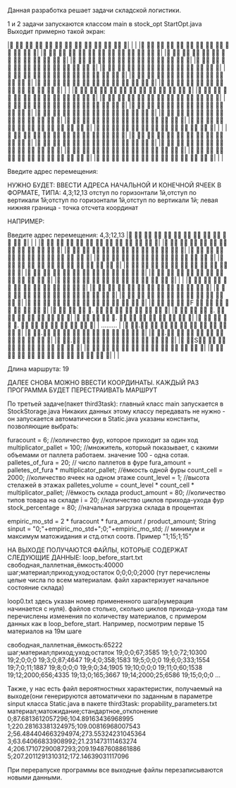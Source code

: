 Данная разработка решает задачи складской логистики.

1 и 2 задачи запускаются классом main в stock_opt StartOpt.java
Выходит примерно такой экран:

|🧰 🧰🧰 🧰🧰 🧰🧰 🧰🧰 🧰🧰 🧰🧰 🧰🧰 🧰🧰 🧰🧰 🧰🧰 🧰🧰 🧰|
|                                    |
|🧰 🧰🧰 🧰🧰 🧰🧰 🧰🧰 🧰🧰 🧰🧰 🧰🧰 🧰🧰 🧰🧰 🧰🧰 🧰🧰 🧰|
|🧰 🧰🧰 🧰🧰 🧰🧰 🧰🧰 🧰🧰 🧰🧰 🧰🧰 🧰🧰 🧰🧰 🧰🧰 🧰🧰 🧰|
|🧰 🧰🧰 🧰🧰 🧰🧰 🧰🧰 🧰🧰 🧰🧰 🧰🧰 🧰🧰 🧰🧰 🧰🧰 🧰🧰 🧰|
|🧰 🧰🧰 🧰🧰 🧰🧰 🧰🧰 🧰🧰 🧰🧰 🧰🧰 🧰🧰 🧰🧰 🧰🧰 🧰🧰 🧰|
|🧰 🧰🧰 🧰🧰 🧰🧰 🧰🧰 🧰🧰 🧰🧰 🧰🧰 🧰🧰 🧰🧰 🧰🧰 🧰🧰 🧰|
|🧰 🧰🧰 🧰🧰 🧰🧰 🧰🧰 🧰🧰 🧰🧰 🧰🧰 🧰🧰 🧰🧰 🧰🧰 🧰🧰 🧰|
|🧰 🧰🧰 🧰🧰 🧰🧰 🧰🧰 🧰🧰 🧰🧰 🧰🧰 🧰🧰 🧰🧰 🧰🧰 🧰🧰 🧰|
|🧰 🧰🧰 🧰🧰 🧰🧰 🧰🧰 🧰🧰 🧰🧰 🧰🧰 🧰🧰 🧰🧰 🧰🧰 🧰🧰 🧰|
|🧰 🧰🧰 🧰🧰 🧰🧰 🧰🧰 🧰🧰 🧰🧰 🧰🧰 🧰🧰 🧰🧰 🧰🧰 🧰🧰 🧰|
|🧰 🧰🧰 🧰🧰 🧰🧰 🧰🧰 🧰🧰 🧰🧰 🧰🧰 🧰🧰 🧰🧰 🧰🧰 🧰🧰 🧰|
|                                    |
|🧰 🧰🧰 🧰🧰 🧰🧰 🧰🧰 🧰🧰 🧰🧰 🧰🧰 🧰🧰 🧰🧰 🧰🧰 🧰🧰 🧰|
|🧰 🧰🧰 🧰🧰 🧰🧰 🧰🧰 🧰🧰 🧰🧰 🧰🧰 🧰🧰 🧰🧰 🧰🧰 🧰🧰 🧰|
|🧰 🧰🧰 🧰🧰 🧰🧰 🧰🧰 🧰🧰 🧰🧰 🧰🧰 🧰🧰 🧰🧰 🧰🧰 🧰🧰 🧰|
|🧰 🧰🧰 🧰🧰 🧰🧰 🧰🧰 🧰🧰 🧰🧰 🧰🧰 🧰🧰 🧰🧰 🧰🧰 🧰🧰 🧰|
|🧰 🧰🧰 🧰🧰 🧰🧰 🧰🧰 🧰🧰 🧰🧰 🧰🧰 🧰🧰 🧰🧰 🧰🧰 🧰🧰 🧰|
|🧰 🧰🧰 🧰🧰 🧰🧰 🧰🧰 🧰🧰 🧰🧰 🧰🧰 🧰🧰 🧰🧰 🧰🧰 🧰🧰 🧰|
|🧰 🧰🧰 🧰🧰 🧰🧰 🧰🧰 🧰🧰 🧰🧰 🧰🧰 🧰🧰 🧰🧰 🧰🧰 🧰🧰 🧰|
|🧰 🧰🧰 🧰🧰 🧰🧰 🧰🧰 🧰🧰 🧰🧰 🧰🧰 🧰🧰 🧰🧰 🧰🧰 🧰🧰 🧰|
|🧰 🧰🧰 🧰🧰 🧰🧰 🧰🧰 🧰🧰 🧰🧰 🧰🧰 🧰🧰 🧰🧰 🧰🧰 🧰🧰 🧰|
|🧰 🧰🧰 🧰🧰 🧰🧰 🧰🧰 🧰🧰 🧰🧰 🧰🧰 🧰🧰 🧰🧰 🧰🧰 🧰🧰 🧰|
|                                    |
|🧰 🧰🧰 🧰🧰 🧰🧰 🧰🧰 🧰🧰 🧰🧰 🧰🧰 🧰🧰 🧰🧰 🧰🧰 🧰🧰 🧰|
|🧰 🧰🧰 🧰🧰 🧰🧰 🧰🧰 🧰🧰 🧰🧰 🧰🧰 🧰🧰 🧰🧰 🧰🧰 🧰🧰 🧰|
|🧰 🧰🧰 🧰🧰 🧰🧰 🧰🧰 🧰🧰 🧰🧰 🧰🧰 🧰🧰 🧰🧰 🧰🧰 🧰🧰 🧰|
|🧰 🧰🧰 🧰🧰 🧰🧰 🧰🧰 🧰🧰 🧰🧰 🧰🧰 🧰🧰 🧰🧰 🧰🧰 🧰🧰 🧰|
|🧰 🧰🧰 🧰🧰 🧰🧰 🧰🧰 🧰🧰 🧰🧰 🧰🧰 🧰🧰 🧰🧰 🧰🧰 🧰🧰 🧰|
|🧰 🧰🧰 🧰🧰 🧰🧰 🧰🧰 🧰🧰 🧰🧰 🧰🧰 🧰🧰 🧰🧰 🧰🧰 🧰🧰 🧰|
|🧰 🧰🧰 🧰🧰 🧰🧰 🧰🧰 🧰🧰 🧰🧰 🧰🧰 🧰🧰 🧰🧰 🧰🧰 🧰🧰 🧰|
|                                    |

Введите адрес перемещения:

НУЖНО БУДЕТ: ВВЕСТИ АДРЕСА НАЧАЛЬНОЙ И КОНЕЧНОЙ ЯЧЕЕК В ФОРМАТЕ, ТИПА:  4,3;12,13
отступ по горизонтали 1й,отступ по вертикали 1й;отступ по горизонтали 1й,отступ по вертикали 1й;
левая нижняя граница - точка отсчета координат

НАПРИМЕР:

Введите адрес перемещения:
4,3;12,13
|🧰 🧰🧰 🧰🧰 🧰🧰 🧰🧰 🧰🧰 🧰🧰 🧰🧰 🧰🧰 🧰🧰 🧰🧰 🧰🧰 🧰|
|                                    |
|🧰 🧰🧰 🧰🧰 🧰🧰 🧰🧰 🧰🧰 🧰🧰 🧰🧰 🧰🧰 🧰🧰 🧰🧰 🧰🧰 🧰|
|🧰 🧰🧰 🧰🧰 🧰🧰 🧰🧰 🧰🧰 🧰🧰 🧰🧰 🧰🧰 🧰🧰 🧰🧰 🧰🧰 🧰|
|🧰 🧰🧰 🧰🧰 🧰🧰 🧰🧰 🧰🧰 🧰🧰 🧰🧰 🧰🧰 🧰🧰 🧰🧰 🧰🧰 🧰|
|🧰 🧰🧰 🧰🧰 🧰🧰 🧰🧰 🧰🧰 🧰🧰 🧰🧰 🧰🧰 🧰🧰 🧰🧰 🧰🧰 🧰|
|🧰 🧰🧰 🧰🧰 🧰🧰 🧰🧰 🧰🧰 🧰🧰 🧰🧰 🧰🧰 🧰🧰 🧰🧰 🧰🧰 🧰|
|🧰 🧰🧰 🧰🧰 🧰🧰 🧰🧰 🧰🧰 🧰🧰 🧰🧰 🧰🧰 🧰🧰 🧰🧰 🧰🧰 🧰|
|🧰 🧰🧰 🧰🧰 🧰🧰 🧰🧰 🧰🧰 🧰🧰 🧰🧰 🧰🧰 🧰🧰 🧰🧰 🧰🧰 🧰|
|🧰 🧰🧰 🧰🧰 🧰🧰 🧰🧰 🧰🧰 🧰🧰 🧰🧰 🧰🧰 🧰🧰 🧰🧰 🧰🧰 🧰|
|🧰 🧰🧰 🧰🧰 🧰🧰 🧰🧰 🧰🧰 🧰🧰 🧰🧰 🧰🧰 🧰🧰 🧰🧰 🧰🧰 🧰|
|🧰 🧰🧰 🧰🧰 🧰🧰 🧰🧰 🧰🧰 🧰🧰 🧰🧰 🧰🧰 🧰🧰 🧰🧰 🧰🧰 🧰|
|                                    |
|🧰 🧰🧰 🧰🧰 🧰🧰 🧰🧰 🧰🧰 🧰🧰 🧰🧰 🧰🧰 🧰🧰 🧰🧰 🧰🧰 🧰|
|🧰 🧰🧰 🧰🧰 🧰🧰 🧰🧰 🧰🧰 🧰🧰 🧰🧰 🧰🧰 🧰🧰 🧰🧰 🧰🧰 🧰|
|🧰 🧰🧰 🧰🧰 🧰🧰 🧰🧰 🧰🧰 🧰🧰 🧰🧰 🧰🧰 🧰🧰 🧰🧰 🧰🧰 🧰|
|🧰 🧰🧰 🧰🧰 🧰🧰 🧰🧰 🧰🧰 🧰🧰 🧰🧰 🧰🧰 🧰🧰 🧰🧰 🧰🧰 🧰|
|🧰 🧰🧰 🧰🧰 🧰🧰 🧰🧰 🧰🧰 🧰🧰 🧰🧰 🧰🧰 🧰🧰 🧰🧰 🧰🧰 🧰|
|🧰 🧰🧰 🧰🧰 🧰🧰 🧰F 🧰🧰 🧰🧰 🧰🧰 🧰🧰 🧰🧰 🧰🧰 🧰🧰 🧰|
|🧰 🧰🧰 🧰🧰 🧰🧰 🧰. 🧰🧰 🧰🧰 🧰🧰 🧰🧰 🧰🧰 🧰🧰 🧰🧰 🧰|
|🧰 🧰🧰 🧰🧰 🧰🧰 🧰. 🧰🧰 🧰🧰 🧰🧰 🧰🧰 🧰🧰 🧰🧰 🧰🧰 🧰|
|🧰 🧰🧰 🧰🧰 🧰🧰 🧰. 🧰🧰 🧰🧰 🧰🧰 🧰🧰 🧰🧰 🧰🧰 🧰🧰 🧰|
|🧰 🧰🧰 🧰🧰 🧰🧰 🧰. 🧰🧰 🧰🧰 🧰🧰 🧰🧰 🧰🧰 🧰🧰 🧰🧰 🧰|
|    .........                       |
|🧰 🧰🧰.🧰🧰 🧰🧰 🧰🧰 🧰🧰 🧰🧰 🧰🧰 🧰🧰 🧰🧰 🧰🧰 🧰🧰 🧰|
|🧰 🧰🧰.🧰🧰 🧰🧰 🧰🧰 🧰🧰 🧰🧰 🧰🧰 🧰🧰 🧰🧰 🧰🧰 🧰🧰 🧰|
|🧰 🧰🧰.🧰🧰 🧰🧰 🧰🧰 🧰🧰 🧰🧰 🧰🧰 🧰🧰 🧰🧰 🧰🧰 🧰🧰 🧰|
|🧰 🧰🧰.🧰🧰 🧰🧰 🧰🧰 🧰🧰 🧰🧰 🧰🧰 🧰🧰 🧰🧰 🧰🧰 🧰🧰 🧰|
|🧰 🧰🧰S🧰🧰 🧰🧰 🧰🧰 🧰🧰 🧰🧰 🧰🧰 🧰🧰 🧰🧰 🧰🧰 🧰🧰 🧰|
|🧰 🧰🧰 🧰🧰 🧰🧰 🧰🧰 🧰🧰 🧰🧰 🧰🧰 🧰🧰 🧰🧰 🧰🧰 🧰🧰 🧰|
|🧰 🧰🧰 🧰🧰 🧰🧰 🧰🧰 🧰🧰 🧰🧰 🧰🧰 🧰🧰 🧰🧰 🧰🧰 🧰🧰 🧰|
|                                    |

Длина маршрута: 19

ДАЛЕЕ СНОВА МОЖНО ВВЕСТИ КООРДИНАТЫ. КАЖДЫЙ РАЗ ПРОГРАММА БУДЕТ ПЕРЕСТРАИВАТЬ МАРШРУТ


По третьей задаче(пакет third3task): главный класс main запускается в StockStorage.java
Никаких данных этому классу передавать не нужно - он запускается автоматически
в Static.java указаны константы, позволяющие выбрать:

furacount = 6; //количество фур, которое приходит за один ход
multiplicator_pallet = 100; //множитель, который показывает, с какими объемами от паллета работаем. значение 100 - одна сотая.
palletes_of_fura = 20; // число паллетов в фуре
fura_amount = palletes_of_fura * multiplicator_pallet; //ёмкость одной фуры
count_cell = 2000; //количество ячеек на одном этаже
count_level = 1; //высота стелажей в этажах
palletes_volume = count_level * count_cell  * multiplicator_pallet; //ёмкость склада
product_amount = 80; //количество типов товара на складе
i = 20; //количество циклов прихода-ухода фур
stock_percentage = 80; //начальная загрузка склада в процентах
	
empiric_mo_std = 2 * furacount * fura_amount / product_amount;
String sinput = "0;"+empiric_mo_std+";0;"+empiric_mo_std;  // минимум и максимум матожидания и стд.откл соотв. Пример "1;15;1;15"

НА ВЫХОДЕ ПОЛУЧАЮТСЯ ФАЙЛЫ, КОТОРЫЕ СОДЕРЖАТ СЛЕДУЮЩИЕ ДАННЫЕ:
loop_before_start.txt
cвободная_паллетная_ёмкость:40000
шаг;материал;приход;уход;остаток
0;0;0;0;2000
(тут перечислены целые числа по всем материалам. файл характеризует начальное состояние склада)

loop0.txt здесь указан номер примененного шага(нумерация начинается с нуля).
файлов столько, сколько циклов прихода-ухода
там перечислены изменения по количеству материалов, с примером данных как в loop_before_start. 
Например, посмотрим первые 15 материалов на 19м шаге

cвободная_паллетная_ёмкость:65222
шаг;материал;приход;уход;остаток
19;0;0;67;3585
19;1;0;72;10300
19;2;0;0;0
19;3;0;87;4647
19;4;0;358;1583
19;5;0;0;0
19;6;0;333;1554
19;7;0;11;1887
19;8;0;0;0
19;9;0;34;1905
19;10;0;0;0
19;11;0;60;1538
19;12;2000;656;4335
19;13;0;165;3667
19;14;2000;25;6586
19;15;0;0;0
...

Также, у нас есть файл вероятностных характеристик, получаемый на выходе(они генерируются автоматичеки по заданным в параметре sinput класса Static.java в пакете third3task:
propability_parameters.txt
материал;матожидание;стандартное_отклонение
0;87.6813612057296;104.89163436968995
1;220.28163381324975;109.00816968007543
2;56.484404663294974;273.55324231045364
3;63.64066833908992;21.231473111463274
4;206.17107290087293;209.19487608861886
5;207.2011291310312;172.14639031117096

При перерапуске программы все выходные файлы перезаписываются новыми данными.
